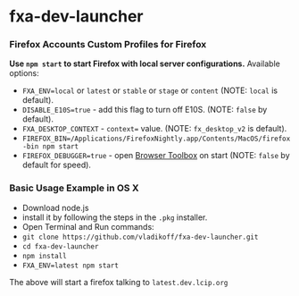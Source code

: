 # fxa-dev-launcher

### Firefox Accounts Custom Profiles for Firefox

**Use `npm start` to start Firefox with local server configurations.**
Available options:

* `FXA_ENV=local` or `latest` or `stable` or `stage` or `content` (NOTE: `local` is default).
* `DISABLE_E10S=true` - add this flag to turn off E10S. (NOTE: `false` by default).
* `FXA_DESKTOP_CONTEXT` - `context=` value. (NOTE: `fx_desktop_v2` is default).
* `FIREFOX_BIN=/Applications/FirefoxNightly.app/Contents/MacOS/firefox-bin npm start`
* `FIREFOX_DEBUGGER=true` - open [Browser Toolbox](https://developer.mozilla.org/en-US/docs/Tools/Browser_Toolbox) on start (NOTE: `false` by default for speed).

### Basic Usage Example in OS X

* Download node.js
* install it by following the steps in the `.pkg` installer.
* Open Terminal and Run commands:
* `git clone https://github.com/vladikoff/fxa-dev-launcher.git`
* `cd fxa-dev-launcher`
* `npm install`
* `FXA_ENV=latest npm start`

The above will start a firefox talking to `latest.dev.lcip.org`
